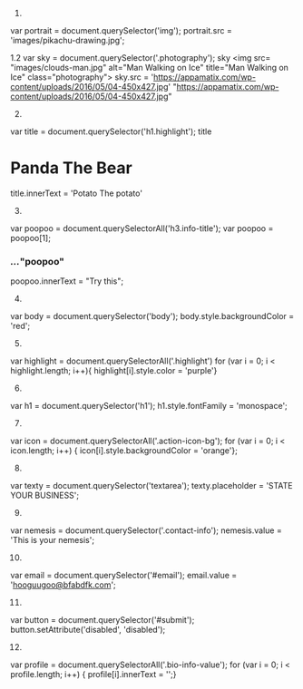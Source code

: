
1.
var portrait = document.querySelector('img');
portrait.src = 'images/pikachu-drawing.jpg';

1.2
var sky = document.querySelector('.photography');
sky
<img src=​"images/​clouds-man.jpg" alt=​"Man Walking on Ice" title=​"Man Walking on Ice" class=​"photography">​
sky.src = 'https://appamatix.com/wp-content/uploads/2016/05/04-450x427.jpg'
"https://appamatix.com/wp-content/uploads/2016/05/04-450x427.jpg"

2.
var title = document.querySelector('h1.highlight');
title
<h1 class=​"highlight">​Panda The Bear​</h1>​
title.innerText = 'Potato The potato'

3.
var poopoo = document.querySelectorAll('h3.info-title');
var poopoo = poopoo[1];
<h3 class=​"info-title">​<i class=​"icon-suitcase">​…​</i>​"poopoo"</h3>​
poopoo.innerText = "Try this";

4.
var body = document.querySelector('body');
body.style.backgroundColor = 'red';

5.
var highlight = document.querySelectorAll('.highlight')
for (var i = 0; i < highlight.length; i++){ highlight[i].style.color = 'purple'}

6.
var h1 = document.querySelector('h1');
h1.style.fontFamily = 'monospace';

7.
var icon = document.querySelectorAll('.action-icon-bg');
for (var i = 0; i < icon.length; i++) { icon[i].style.backgroundColor = 'orange'};

8.
var texty = document.querySelector('textarea');
texty.placeholder = 'STATE YOUR BUSINESS';

9.
var nemesis = document.querySelector('.contact-info');
nemesis.value = 'This is your nemesis';

10.
var email = document.querySelector('#email');
email.value = 'hooguugoo@bfabdfk.com';

11.
var button = document.querySelector('#submit');
button.setAttribute('disabled', 'disabled');

12.
var profile = document.querySelectorAll('.bio-info-value');
for (var i = 0; i < profile.length; i++) {
    profile[i].innerText = '';}
